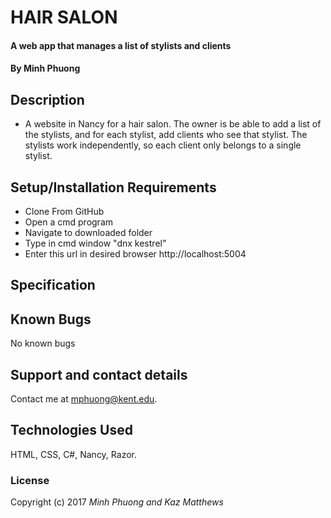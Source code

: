 # HAIR SALON

#### A web app that manages a list of stylists and clients

#### By Minh Phuong

## Description
* A website in Nancy for a hair salon. The owner is be able to add a list of the stylists, and for each stylist, add clients who see that stylist. The stylists work independently, so each client only belongs to a single stylist.

## Setup/Installation Requirements
* Clone From GitHub
* Open a cmd program
* Navigate to downloaded folder
* Type in cmd window "dnx kestrel"
* Enter this url in desired browser http://localhost:5004

## Specification


## Known Bugs

No known bugs

## Support and contact details

Contact me at mphuong@kent.edu.

## Technologies Used

HTML, CSS, C#, Nancy, Razor.

### License

Copyright (c) 2017 *Minh Phuong and Kaz Matthews*

